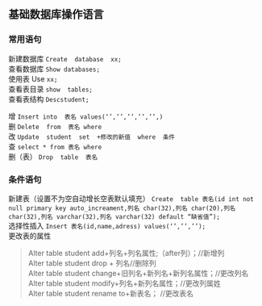 ## 基础数据库操作语言  
### 常用语句  
新建数据库 `Create  database  xx;`  
查看数据库 `Show databases;`  
使用表 Use `xx;  `  
查看表目录 `show  tables;`  
查看表结构 `Descstudent;`  

增  `Insert into  表名 values(‘’,’’,’’,’’,’’,)`  
删  `Delete  from  表名 where`  
改  `Update  student  set  +修改的新值  where  条件`  
查  `select * from 表名 where`  
删（表） `Drop  table  表名` 
### 条件语句
新建表（设置不为空自动增长空表默认填充） `Create  table 表名(id int not null primary key auto_increament,列名 char(32),列名 char(20),列名 char(32),列名 varchar(32),列名 varchar(32) default “缺省值”);`  
选择性插入 `Insert 表名(id,name,adress) values(‘’,’’,’’);`  
更改表的属性  
>Alter  table  student  add+列名+列名属性;（after列）；//新增列  
>Alter  table  student  drop + 列名//删除列  
>Alter  table  student  change+旧列名+新列名+新列名属性；//更改列名  
>Alter  table  student  modify+列名+新列名属性；//更改列属姓  
>Alter  table  student  rename  to+新表名；  //更改表名





